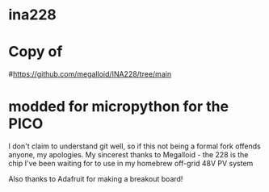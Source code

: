 # ina228
# Copy of 
#https://github.com/megalloid/INA228/tree/main
# modded for micropython for the PICO 

I don't claim to understand git well, so if this not being a formal fork offends anyone, my apologies.
My sincerest thanks to Megalloid - the 228 is the chip I've been waiting for to use in my homebrew off-grid 48V PV system

Also thanks to Adafruit for making a breakout board! 



